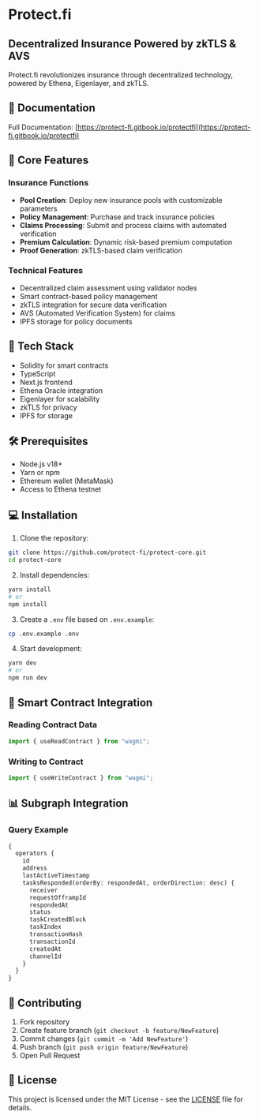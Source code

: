 # Protect.fi

## Decentralized Insurance Powered by zkTLS & AVS

Protect.fi revolutionizes insurance through decentralized technology, powered by Ethena, Eigenlayer, and zkTLS.

## 📝 Documentation

Full Documentation: [https://protect-fi.gitbook.io/protectfi](https://protect-fi.gitbook.io/protectfi)

## 🌟 Core Features

### Insurance Functions

- **Pool Creation**: Deploy new insurance pools with customizable parameters
- **Policy Management**: Purchase and track insurance policies
- **Claims Processing**: Submit and process claims with automated verification
- **Premium Calculation**: Dynamic risk-based premium computation
- **Proof Generation**: zkTLS-based claim verification

### Technical Features

- Decentralized claim assessment using validator nodes
- Smart contract-based policy management
- zkTLS integration for secure data verification
- AVS (Automated Verification System) for claims
- IPFS storage for policy documents

## 🚀 Tech Stack

- Solidity for smart contracts
- TypeScript
- Next.js frontend
- Ethena Oracle integration
- Eigenlayer for scalability
- zkTLS for privacy
- IPFS for storage

## 🛠️ Prerequisites

- Node.js v18+
- Yarn or npm
- Ethereum wallet (MetaMask)
- Access to Ethena testnet

## 💻 Installation

1. Clone the repository:

```bash
git clone https://github.com/protect-fi/protect-core.git
cd protect-core
```

2. Install dependencies:

```bash
yarn install
# or
npm install
```

3. Create a `.env` file based on `.env.example`:

```bash
cp .env.example .env
```

4. Start development:

```bash
yarn dev
# or
npm run dev
```

## 🔗 Smart Contract Integration

### Reading Contract Data

```typescript
import { useReadContract } from "wagmi";
```

### Writing to Contract

```typescript
import { useWriteContract } from "wagmi";
```

## 📊 Subgraph Integration

### Query Example

```graphql
{
  operators {
    id
    address
    lastActiveTimestamp
    tasksResponded(orderBy: respondedAt, orderDirection: desc) {
      receiver
      requestOfframpId
      respondedAt
      status
      taskCreatedBlock
      taskIndex
      transactionHash
      transactionId
      createdAt
      channelId
    }
  }
}
```

## 🤝 Contributing

1. Fork repository
2. Create feature branch (`git checkout -b feature/NewFeature`)
3. Commit changes (`git commit -m 'Add NewFeature'`)
4. Push branch (`git push origin feature/NewFeature`)
5. Open Pull Request

## 📝 License

This project is licensed under the MIT License - see the [LICENSE](LICENSE) file for details.
